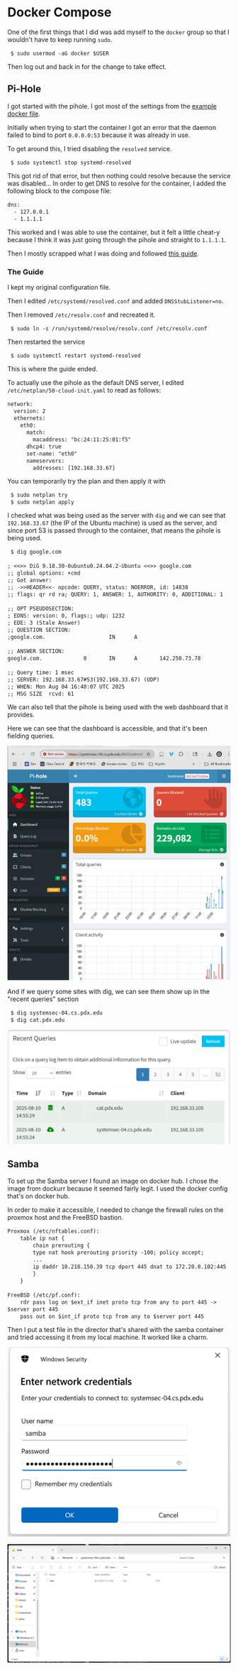# Docker Compose
One of the first things that I did was add myself to the `docker` group so that
I wouldn't have to keep running `sudo`. 

```
 $ sudo usermod -aG docker $USER
```

Then log out and back in for the change to take effect. 

## Pi-Hole
I got started with the pihole. I got most of the settings from the [example 
docker file](https://github.com/pi-hole/docker-pi-hole?tab=readme-ov-file#quick-start). 

Initially when trying to start the container I got an error that the daemon 
failed to bind to port `0.0.0.0:53` because it was already in use. 

To get around this, I tried disabling the `resolved` service. 

```
 $ sudo systemctl stop systemd-resolved
```

This got rid of that error, but then nothing could resolve because the service
was disabled... In order to get DNS to resolve for the container, I added the
following block to the compose file:
```
dns:
  - 127.0.0.1
  - 1.1.1.1
```

This worked and I was able to use the container, but it felt a little cheat-y 
because I think it was just going through the pihole and straight to `1.1.1.1`.

Then I mostly scrapped what I was doing and followed [this 
guide](https://pimylifeup.com/pi-hole-docker/). 

### The Guide
I kept my original configuration file. 

Then I edited `/etc/systemd/resolved.conf` and added `DNSStubListener=no`. 

Then I removed `/etc/resolv.conf` and recreated it.

```
 $ sudo ln -s /run/systemd/resolve/resolv.conf /etc/resolv.conf
```

Then restarted the service

```
 $ sudo systemctl restart systemd-resolved
```

This is where the guide ended. 

To actually use the pihole as the default DNS server, I edited 
`/etc/netplan/50-cloud-init.yaml` to read as follows:
```
network:
  version: 2
  ethernets:
    eth0:
      match:
        macaddress: "bc:24:11:25:01:f5"
      dhcp4: true
      set-name: "eth0"
      nameservers:
        addresses: [192.168.33.67]
```

You can temporarily try the plan and then apply it with
```
 $ sudo netplan try
 $ sudo netplan apply
```

I checked what was being used as the server with `dig` and we can see that
`192.168.33.67` (the IP of the Ubuntu machine) is used as the server, and since
port 53 is passed through to the container, that means the pihole is being used.

```
 $ dig google.com

; <<>> DiG 9.18.30-0ubuntu0.24.04.2-Ubuntu <<>> google.com
;; global options: +cmd
;; Got answer:
;; ->>HEADER<<- opcode: QUERY, status: NOERROR, id: 14838
;; flags: qr rd ra; QUERY: 1, ANSWER: 1, AUTHORITY: 0, ADDITIONAL: 1

;; OPT PSEUDOSECTION:
; EDNS: version: 0, flags:; udp: 1232
; EDE: 3 (Stale Answer)
;; QUESTION SECTION:
;google.com.                    IN      A

;; ANSWER SECTION:
google.com.             0       IN      A       142.250.73.78

;; Query time: 1 msec
;; SERVER: 192.168.33.67#53(192.168.33.67) (UDP)
;; WHEN: Mon Aug 04 16:40:07 UTC 2025
;; MSG SIZE  rcvd: 61
```

We can also tell that the pihole is being used with the web dashboard that it
provides. 

Here we can see that the dashboard is accessible, and that it's been fielding 
queries. 

![pihole dashboard](./img/pihole-dash.png)

And if we query some sites with dig, we can see them show up in the "recent
queries" section

```
 $ dig systemsec-04.cs.pdx.edu
 $ dig cat.pdx.edu
```

![.pihole recent queries data](./img/pihole-queries.png)

## Samba
To set up the Samba server I found an image on docker hub. I chose the image
from dockurr because it seemed fairly legit. I used the docker config that's on
docker hub. 

In order to make it accessible, I needed to change the firewall rules on
the proxmox host and the FreeBSD bastion. 

```
Proxmox (/etc/nftables.conf):
	table ip nat {
	    chain prerouting {
		type nat hook prerouting priority -100; policy accept;
		...
		ip daddr 10.218.150.39 tcp dport 445 dnat to 172.20.0.102:445
	    }
	}

FreeBSD (/etc/pf.conf):
	rdr pass log on $ext_if inet proto tcp from any to port 445 -> $server port 445
	pass out on $int_if proto tcp from any to $server port 445
```

Then I put a test file in the director that's shared with the samba container
and tried accessing it from my local machine. It worked like a charm. 

![samba login prompt](./img/samba-login.png)

![test file in samba directory](./img/samba-folder.png)


